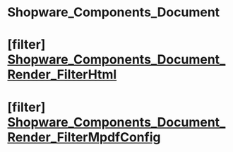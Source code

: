 # Shopware_Components_Document

# [filter] [Shopware_Components_Document_Render_FilterHtml](https://github.com/shopware/shopware/blob/5.5/engine/Shopware/Components/Document.php#L264)



# [filter] [Shopware_Components_Document_Render_FilterMpdfConfig](https://github.com/shopware/shopware/blob/5.5/engine/Shopware/Components/Document.php#L272)

